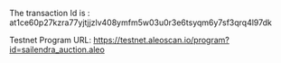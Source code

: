 The transaction Id is : at1ce60p27kzra77yjtjjzlv408ymfm5w03u0r3e6tsyqm6y7sf3qrq4l97dk

Testnet Program URL: https://testnet.aleoscan.io/program?id=sailendra_auction.aleo
